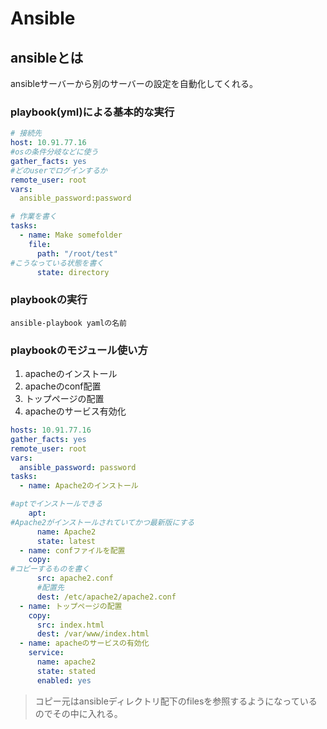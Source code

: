 # Ansible

## ansibleとは
ansibleサーバーから別のサーバーの設定を自動化してくれる。


### playbook(yml)による基本的な実行
```yaml
# 接続先
host: 10.91.77.16
#osの条件分岐などに使う
gather_facts: yes
#どのuserでログインするか
remote_user: root
vars:
  ansible_password:password

# 作業を書く
tasks:
  - name: Make somefolder
    file:
      path: "/root/test"
#こうなっている状態を書く
      state: directory

```
### playbookの実行
```shell
ansible-playbook yamlの名前
```


### playbookのモジュール使い方
1. apacheのインストール
2. apacheのconf配置
3. トップページの配置
4. apacheのサービス有効化


```yaml
hosts: 10.91.77.16
gather_facts: yes
remote_user: root
vars:
  ansible_password: password
tasks:
  - name: Apache2のインストール

#aptでインストールできる
    apt:
#Apache2がインストールされていてかつ最新版にする
      name: Apache2
      state: latest
  - name: confファイルを配置
    copy:
#コピーするものを書く      
      src: apache2.conf
      #配置先
      dest: /etc/apache2/apache2.conf
  - name: トップページの配置
    copy:
      src: index.html
      dest: /var/www/index.html
  - name: apacheのサービスの有効化
    service:
      name: apache2
      state: stated
      enabled: yes
```
>コピー元はansibleディレクトリ配下のfilesを参照するようになっているのでその中に入れる。